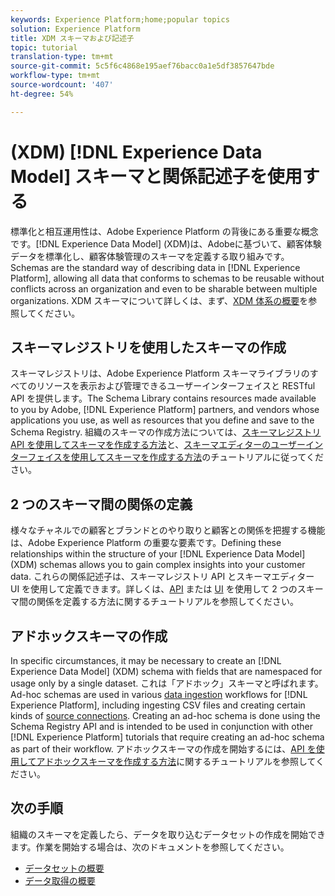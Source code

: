 ```yaml
---
keywords: Experience Platform;home;popular topics
solution: Experience Platform
title: XDM スキーマおよび記述子
topic: tutorial
translation-type: tm+mt
source-git-commit: 5c5f6c4868e195aef76bacc0a1e5df3857647bde
workflow-type: tm+mt
source-wordcount: '407'
ht-degree: 54%

---
```



# (XDM) [!DNL Experience Data Model] スキーマと関係記述子を使用する

標準化と相互運用性は、Adobe Experience Platform の背後にある重要な概念です。[!DNL Experience Data Model] (XDM)は、Adobeに基づいて、顧客体験データを標準化し、顧客体験管理のスキーマを定義する取り組みです。 Schemas are the standard way of describing data in [!DNL Experience Platform], allowing all data that conforms to schemas to be reusable without conflicts across an organization and even to be sharable between multiple organizations. XDM スキーマについて詳しくは、まず、[XDM 体系の概要](../xdm/home.md)を参照してください。

## スキーマレジストリを使用したスキーマの作成

スキーマレジストリは、Adobe Experience Platform スキーマライブラリのすべてのリソースを表示および管理できるユーザーインターフェイスと RESTful API を提供します。The Schema Library contains resources made available to you by Adobe, [!DNL Experience Platform] partners, and vendors whose applications you use, as well as resources that you define and save to the Schema Registry. 組織のスキーマの作成方法については、[スキーマレジストリ API を使用してスキーマを作成する方法](../xdm/tutorials/create-schema-api.md)と、[スキーマエディターのユーザーインターフェイスを使用してスキーマを作成する方法](../xdm/tutorials/create-schema-ui.md)のチュートリアルに従ってください。

## 2 つのスキーマ間の関係の定義

様々なチャネルでの顧客とブランドとのやり取りと顧客との関係を把握する機能は、Adobe Experience Platform の重要な要素です。Defining these relationships within the structure of your [!DNL Experience Data Model] (XDM) schemas allows you to gain complex insights into your customer data. これらの関係記述子は、スキーマレジストリ API とスキーマエディター UI を使用して定義できます。詳しくは、[API](../xdm/tutorials/relationship-api.md) または [UI](../xdm/tutorials/relationship-ui.md) を使用して 2 つのスキーマ間の関係を定義する方法に関するチュートリアルを参照してください。

## アドホックスキーマの作成

In specific circumstances, it may be necessary to create an [!DNL Experience Data Model] (XDM) schema with fields that are namespaced for usage only by a single dataset. これは「アドホック」スキーマと呼ばれます。Ad-hoc schemas are used in various [data ingestion](../ingestion/home.md) workflows for [!DNL Experience Platform], including ingesting CSV files and creating certain kinds of [source connections](../sources/home.md). Creating an ad-hoc schema is done using the Schema Registry API and is intended to be used in conjunction with other [!DNL Experience Platform] tutorials that require creating an ad-hoc schema as part of their workflow. アドホックスキーマの作成を開始するには、[API を使用してアドホックスキーマを作成する方法](../xdm/tutorials/ad-hoc.md)に関するチュートリアルを参照してください。

## 次の手順

組織のスキーマを定義したら、データを取り込むデータセットの作成を開始できます。作業を開始する場合は、次のドキュメントを参照してください。

* [データセットの概要](../catalog/datasets/overview.md)
* [データ取得の概要](../ingestion/home.md)